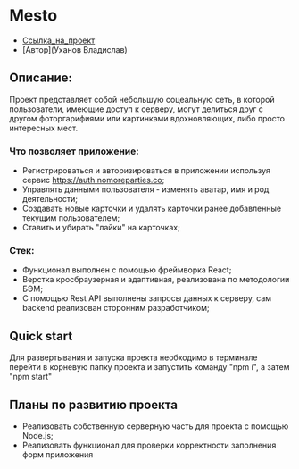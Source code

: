 # Mesto

* [Ссылка_на_проект](https://vladko-89.github.io/react-mesto-auth)
* [Автор](Уханов Владислав)

## Описание:
Проект представляет собой небольшую соцеальную сеть, в которой пользователи, имеющие доступ к серверу, могут делиться друг с другом фоторгарифиями или картинками вдохновляющих, либо просто интересных мест. 
### Что позволяет приложение:

* Регистрироваться и авторизироваться в приложении используя сервис https://auth.nomoreparties.co;
* Управлять данными пользователя - изменять аватар, имя и род деятельности;
* Создавать новые карточки и удалять карточки ранее добавленные текущим пользователем;
* Ставить и убирать "лайки" на карточках;
### Стек:
* Функционал выполнен с помощью фреймворка React;
* Верстка кросбраузерная и адаптивная, реализована по методологии БЭМ;
* С помощью Rest API выполнены запросы данных к серверу, сам backend реализован сторонним разработчиком;

## Quick start
Для развертывания и запуска проекта необходимо в терминале перейти в корневую папку проекта и запустить команду "npm i", а затем "npm start"

## Планы по развитию проекта

* Реализовать собственную серверную часть для проекта с помощью Node.js;
* Реализовать функционал для проверки корректности заполнения форм приложения